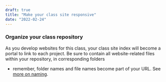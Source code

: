 ```yaml
---
draft: true
title: "Make your class site responsive"
date: "2022-02-24"
---
```


### Organize your class repository
As you develop websites for this class, your class site index will become a portal to link to each project. Be sure to contain all website-related files within your repository, in corresponding folders

* remember, folder names and file names become part of your URL. See [more on naming](/resources/#naming).


